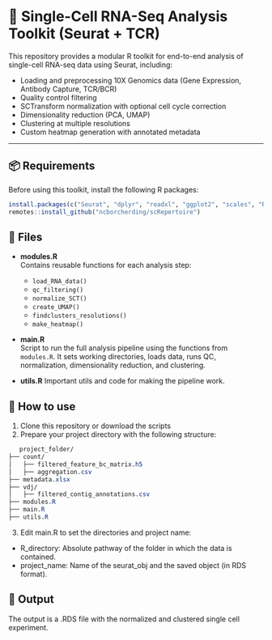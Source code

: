 # 🧬 Single-Cell RNA-Seq Analysis Toolkit (Seurat + TCR)

This repository provides a modular R toolkit for end-to-end analysis of single-cell RNA-seq data using Seurat, including:

- Loading and preprocessing 10X Genomics data (Gene Expression, Antibody Capture, TCR/BCR)
- Quality control filtering
- SCTransform normalization with optional cell cycle correction
- Dimensionality reduction (PCA, UMAP)
- Clustering at multiple resolutions
- Custom heatmap generation with annotated metadata

---

## 📦 Requirements

Before using this toolkit, install the following R packages:

```R
install.packages(c("Seurat", "dplyr", "readxl", "ggplot2", "scales", "RColorBrewer", "ComplexHeatmap"))
remotes::install_github("ncborcherding/scRepertoire")
```

## 📂 Files

- **modules.R**  
  Contains reusable functions for each analysis step:  
  - `load_RNA_data()`  
  - `qc_filtering()`  
  - `normalize_SCT()`  
  - `create_UMAP()`  
  - `findclusters_resolutions()`  
  - `make_heatmap()`  

- **main.R**  
  Script to run the full analysis pipeline using the functions from `modules.R`. It sets working directories, loads data, runs QC, normalization, dimensionality reduction, and clustering.
  
- **utils.R**
  Important utils and code for making the pipeline work.

## 📝 How to use

1. Clone this repository or download the scripts
2. Prepare your project directory with the following structure:

```css
   project_folder/
├── count/
│   ├── filtered_feature_bc_matrix.h5
│   ├── aggregation.csv
├── metadata.xlsx
├── vdj/
│   ├── filtered_contig_annotations.csv
├── modules.R
├── main.R
├── utils.R
```
3. Edit main.R to set the directories and project name:
- R_directory: Absolute pathway of the folder in which the data is contained.
- project_name: Name of the seurat_obj and the saved object (in RDS format).

## 💫 Output
The output is a .RDS file with the normalized and clustered single cell experiment.
